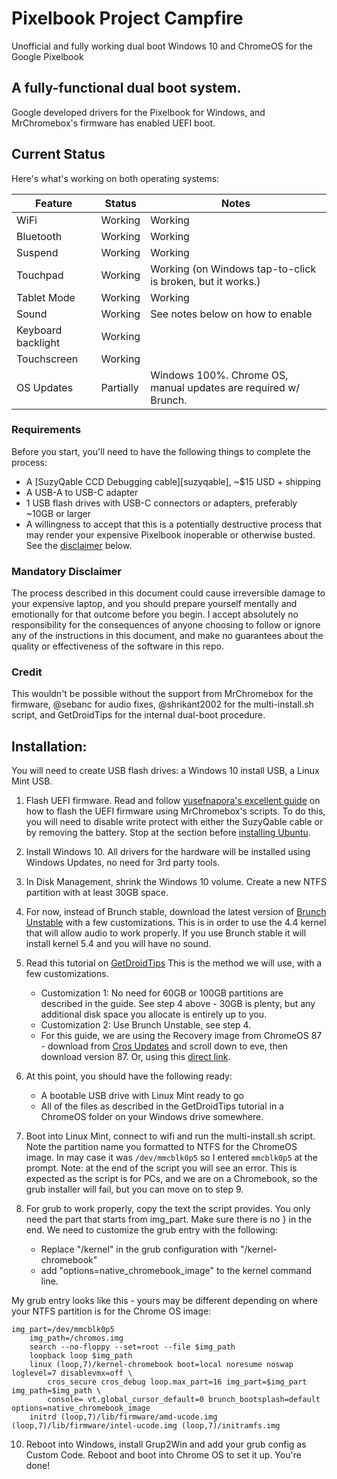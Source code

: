 # Pixelbook Project Campfire
Unofficial and fully working dual boot Windows 10 and ChromeOS for the Google Pixelbook 

## A fully-functional dual boot system.
Google developed drivers for the Pixelbook for Windows, and MrChromebox's firmware has enabled UEFI boot. 

## Current Status

Here's what's working on both operating systems:

| Feature            | Status               | Notes                                                             |
|--------------------|----------------------|-------------------------------------------------------------------|
| WiFi               | Working              | Working                                                           |
| Bluetooth          | Working              | Working                                                           |
| Suspend            | Working              | Working                                                           |
| Touchpad           | Working              | Working (on Windows tap-to-click is broken, but it works.)        |
| Tablet Mode	     | Working 		    | Working							        |
| Sound              | Working              | See notes below on how to enable                                  |
| Keyboard backlight | Working              |                                                                   |
| Touchscreen        | Working              |                                                                   |
| OS Updates         | Partially            | Windows 100%. Chrome OS, manual updates are required w/ Brunch.   |


### Requirements

Before you start, you'll need to have the following things to complete the process:

- A [SuzyQable CCD Debugging cable][suzyqable], ~$15 USD + shipping
- A USB-A to USB-C adapter
- 1 USB flash drives with USB-C connectors or adapters, preferably ~10GB or larger
- A willingness to accept that this is a potentially destructive process that may render your
  expensive Pixelbook inoperable or otherwise busted. See the [disclaimer](#disclaimer) below.

### Mandatory Disclaimer

The process described in this document could cause irreversible damage to your expensive laptop, and
you should prepare yourself mentally and emotionally for that outcome before you begin. I accept absolutely no responsibility for the consequences of anyone choosing to follow or ignore any of the instructions in this document, and make no guarantees about the quality or effectiveness of the
software in this repo.

### Credit

This wouldn't be possible without the support from MrChromebox for the firmware, @sebanc for audio fixes, @shrikant2002 for the multi-install.sh script, and GetDroidTips for the internal dual-boot procedure. 

## Installation:
You will need to create USB flash drives: a Windows 10 install USB, a Linux Mint USB.

1. Flash UEFI firmware. Read and follow [yusefnapora's excellent guide](https://github.com/yusefnapora/pixelbook-linux) on how to flash the UEFI firmware using MrChromebox's scripts. To do this, you will need to disable write protect with either the SuzyQable cable or by removing the battery. Stop at the section before [installing Ubuntu](https://github.com/yusefnapora/pixelbook-linux#installing-stock-ubuntu). 

3. Install Windows 10. All drivers for the hardware will be installed using Windows Updates, no need for 3rd party tools.

4. In Disk Management, shrink the Windows 10 volume. Create a new NTFS partition with at least 30GB space. 

5. For now, instead of Brunch stable, download the latest version of [Brunch Unstable](https://github.com/sebanc/brunch-unstable/releases) with a few customizations. This is in order to use the 4.4 kernel that will allow audio to work properly. If you use Brunch stable it will install kernel 5.4 and you will have no sound. 

6. Read this tutorial on [GetDroidTips](https://www.getdroidtips.com/install-chrome-os/) This is the method we will use, with a few customizations.  
	- Customization 1: No need for 60GB or 100GB partitions are described in the guide. See step 4 above - 30GB is plenty, but any additional disk space you allocate is entirely up to you.
	- Customization 2: Use Brunch Unstable, see step 4.
	- For this guide, we are using the Recovery image from ChromeOS 87 - download from [Cros Updates](https://cros-updates-serving.appspot.com) and scroll down to eve, then download version 87. Or, using this [direct link](https://dl.google.com/dl/edgedl/chromeos/recovery/chromeos_13505.111.0_eve_recovery_stable-channel_mp-v2.bin.zip).

7. At this point, you should have the following ready:
	- A bootable USB drive with Linux Mint ready to go
	- All of the files as described in the GetDroidTips tutorial in a ChromeOS folder on your Windows drive somewhere. 

8. Boot into Linux Mint, connect to wifi and run the multi-install.sh script. Note the partition name you formatted to NTFS for the ChromeOS image. In may case it was `/dev/mmcblk0p5` so I entered `mmcblk0p5` at the prompt. Note: at the end of the script you will see an error. This is expected as the script is for PCs, and we are on a Chromebook, so the grub installer will fail, but you can move on to step 9.

9. For grub to work properly, copy the text the script provides. You only need the part that starts from img_part. Make sure there is no } in the end. We need to customize the grub entry with the following:
	- Replace "/kernel" in the grub configuration with "/kernel-chromebook"
	- add "options=native_chromebook_image" to the kernel command line.

My grub entry looks like this - yours may be different depending on where your NTFS partition is for the Chrome OS image: 

```
img_part=/dev/mmcblk0p5
	img_path=/chromos.img
	search --no-floppy --set=root --file $img_path
	loopback loop $img_path
	linux (loop,7)/kernel-chromebook boot=local noresume noswap loglevel=7 disablevmx=off \
		cros_secure cros_debug loop.max_part=16 img_part=$img_part img_path=$img_path \
		console= vt.global_cursor_default=0 brunch_bootsplash=default options=native_chromebook_image
	initrd (loop,7)/lib/firmware/amd-ucode.img (loop,7)/lib/firmware/intel-ucode.img (loop,7)/initramfs.img
```
		

10. Reboot into Windows, install Grup2Win and add your grub config as Custom Code. Reboot and boot into Chrome OS to set it up. You're done!





